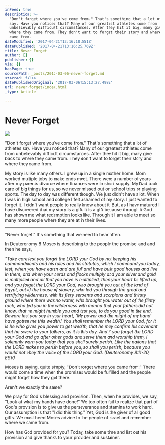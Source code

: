 ```yaml
---
inFeed: true
description: >-
  "Don't forget where you've come from." That's something that a lot of athletes
  say. Have you noticed that? Many of our greatest athletes come from
  unbelievably difficult circumstances. After they hit it big, many give back to
  where they came from. They don't want to forget their story and where they
  came from.
dateModified: '2017-04-21T13:16:18.551Z'
datePublished: '2017-04-21T13:16:25.769Z'
title: Never Forget
author: []
publisher: {}
via: {}
hasPage: true
sourcePath: _posts/2017-03-06-never-forget.md
starred: false
datePublishedOriginal: '2017-03-06T15:13:27.498Z'
url: never-forget/index.html
_type: Article

---
```

# Never Forget
![](https://the-grid-user-content.s3-us-west-2.amazonaws.com/5e3240a9-4a4d-401a-89eb-a03d9b9da847.jpg)

"Don't forget where you've come from." That's something that a lot of athletes say. Have you noticed that? Many of our greatest athletes come from unbelievably difficult circumstances. After they hit it big, many give back to where they came from. They don't want to forget their story and where they came from.

My story is like many others. I grew up in a single mother home. Mom worked multiple jobs to make ends meet. There were a number of years after my parents divorce where finances were in short supply. My Dad took care of big things for us, so we never missed out on school trips or playing sports. The day to day was different though. We just didn't have a lot. When I was in high school and college I felt ashamed of my story. I just wanted to forget it. I didn't want people to really know about it. But, as I have matured I have discovered that my story is a gift. It is a gift because through it God has shown me what redemption looks like. Through it I am able to meet so many more people where they are at in their lives.

---

"Never forget." It's something that we need to hear often.

In Deuteronomy 8 Moses is describing to the people the promise land and then he says,

_"Take care lest you forget the LORD your God by not keeping his commandments and his rules and his statutes, which I command you today, lest, when you have eaten and are full and have built good houses and live in them, and when your herds and flocks multiply and your silver and gold is multiplied and all that you have is multiplied, then your heart be lifted up, and you forget the LORD your God, who brought you out of the land of Egypt, out of the house of slavery, who led you through the great and terrifying wilderness, with its fiery serpents and scorpions and thirsty ground where there was no water, who brought you water out of the flinty rock, who fed you in the wilderness with manna that your fathers did not know, that he might humble you and test you, to do you good in the end. Beware lest you say in your heart, 'My power and the might of my hand have gotten me this wealth.' You shall remember the LORD your God, for it is he who gives you power to get wealth, that he may confirm his covenant that he swore to your fathers, as it is this day. And if you forget the LORD your God and go after other gods and serve them and worship them, I solemnly warn you today that you shall surely perish. Like the nations that the LORD makes to perish before you, so shall you perish, because you would not obey the voice of the LORD your God. (Deuteronomy 8:11-20, ESV)_

Moses is saying, quite simply, "Don't forget where you came from!" There would come a time when the promises would be fulfilled and the people might forget how they got there.

Aren't we exactly the same?

We pray for God's blessing and provision. Then, when he provides, we say, "Look at what my hands have done!" We too often fail to realize that part of God's provision is to give us the perseverance and stamina to work hard. Our assumption is that "I did this thing." Yet, God is the giver of all good gifts. We must heed Moses advice to the people of Israel and remember where we came from.

How has God provided for you? Today, take some time and list out his provision and give thanks to your provider and sustainer.